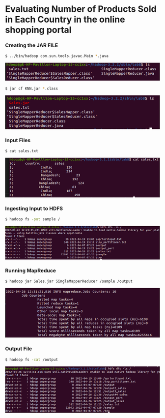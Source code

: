 
# Evaluating Number of Products Sold in Each Country in the online shopping portal



### Creating the JAR FILE
```bash
$ ../bin/hadoop com.sun.tools.javac.Main *.java
```
<img src="img/sales1.png">

```bash
$ jar cf KNN.jar *.class
```
<img src="img/sales2.png">

<br>

### Input Files
```bash
$ cat sales.txt
```

<img src="img/sales3.png">


<br>

### Ingesting Input to HDFS
```bash
$ hadoop fs -put sample /
```
<img src="img/sales6.png">

<br>

### Running MapReduce
```bash
$ hadoop jar Sales.jar SingleMapperReducer /sample /output
```
<img src="img/sales7.png">

### Output File
```bash
$ hadoop fs -cat /output

```
<img src="img/sales77.png">